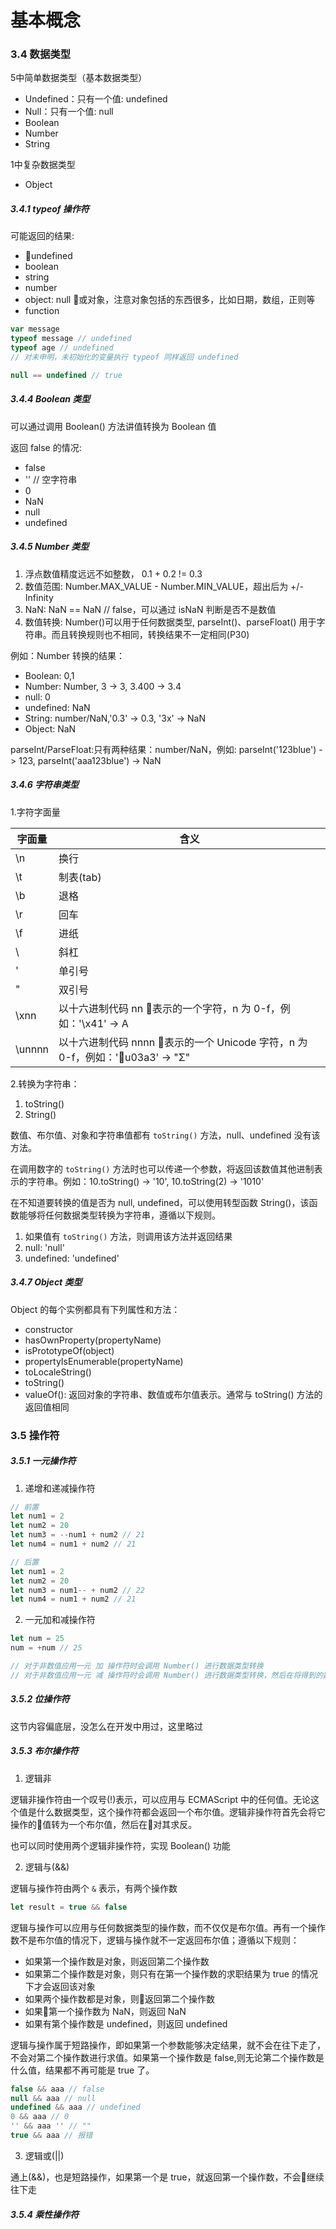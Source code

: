 # 基本概念

### 3.4 数据类型

5中简单数据类型（基本数据类型）
- Undefined：只有一个值: undefined
- Null：只有一个值: null
- Boolean
- Number
- String

1中复杂数据类型
- Object

##### 3.4.1 typeof 操作符

可能返回的结果:
- undefined
- boolean
- string
- number
- object: null 或对象，注意对象包括的东西很多，比如日期，数组，正则等
- function

```js
var message
typeof message // undefined
typeof age // undefined
// 对未申明，未初始化的变量执行 typeof 同样返回 undefined

null == undefined // true
```

##### 3.4.4 Boolean 类型

可以通过调用 Boolean() 方法讲值转换为 Boolean 值

返回 false 的情况:
- false
- '' // 空字符串
- 0
- NaN
- null
- undefined

##### 3.4.5 Number 类型

1. 浮点数值精度远远不如整数， 0.1 + 0.2 != 0.3
2. 数值范围: Number.MAX_VALUE - Number.MIN_VALUE，超出后为 +/- Infinity
3. NaN: NaN == NaN // false，可以通过 isNaN 判断是否不是数值
4. 数值转换: Number()可以用于任何数据类型, parseInt()、parseFloat() 用于字符串。而且转换规则也不相同，转换结果不一定相同(P30)

例如：Number 转换的结果：

- Boolean: 0,1
- Number: Number, 3 -> 3, 3.400 -> 3.4
- null: 0
- undefined: NaN
- String: number/NaN,'0.3' -> 0.3, '3x' -> NaN
- Object: NaN

parseInt/ParseFloat:只有两种结果：number/NaN，例如: parseInt('123blue') -> 123, parseInt('aaa123blue') -> NaN

##### 3.4.6 字符串类型

1.字符字面量

| 字面量 | 含义 |
| --- | --- |
| \n | 换行 |
| \t | 制表(tab) |
| \b | 退格 |
| \r | 回车 |
| \f | 进纸 |
| \\ | 斜杠 |
| \' | 单引号 |
| \" | 双引号 |
| \xnn | 以十六进制代码 nn 表示的一个字符，n 为 0-f，例如：'\x41' -> A |
| \unnnn | 以十六进制代码 nnnn 表示的一个 Unicode 字符，n 为 0-f，例如：'\u03a3' -> "Σ" |

2.转换为字符串：
1. toString()
2. String()

数值、布尔值、对象和字符串值都有 `toString()` 方法，null、undefined 没有该方法。

在调用数字的 `toString()` 方法时也可以传递一个参数，将返回该数值其他进制表示的字符串。例如：10.toString() -> '10', 10.toString(2) -> '1010'

在不知道要转换的值是否为 null, undefined，可以使用转型函数 String()，该函数能够将任何数据类型转换为字符串，遵循以下规则。
1. 如果值有 `toString()` 方法，则调用该方法并返回结果
2. null: 'null'
3. undefined: 'undefined'

##### 3.4.7 Object 类型

Object 的每个实例都具有下列属性和方法：
- constructor
- hasOwnProperty(propertyName)
- isPrototypeOf(object)
- propertyIsEnumerable(propertyName)
- toLocaleString()
- toString()
- valueOf(): 返回对象的字符串、数值或布尔值表示。通常与 toString() 方法的返回值相同

### 3.5 操作符

##### 3.5.1 一元操作符

1. 递增和递减操作符

```js
// 前置
let num1 = 2
let num2 = 20
let num3 = --num1 + num2 // 21
let num4 = num1 + num2 // 21

// 后置
let num1 = 2
let num2 = 20
let num3 = num1-- + num2 // 22
let num4 = num1 + num2 // 21
```

2. 一元加和减操作符

```js
let num = 25
num = +num // 25

// 对于非数值应用一元 加 操作符时会调用 Number() 进行数据类型转换
// 对于非数值应用一元 减 操作符时会调用 Number() 进行数据类型转换，然后在将得到的数据转换为负数
```

##### 3.5.2 位操作符

这节内容偏底层，没怎么在开发中用过，这里略过

##### 3.5.3 布尔操作符

1. 逻辑非

逻辑非操作符由一个叹号(!)表示，可以应用与 ECMAScript 中的任何值。无论这个值是什么数据类型，这个操作符都会返回一个布尔值。逻辑非操作符首先会将它操作的值转为一个布尔值，然后在对其求反。

也可以同时使用两个逻辑非操作符，实现 Boolean() 功能

2. 逻辑与(&&)

逻辑与操作符由两个 `&` 表示，有两个操作数

```js
let result = true && false
```

逻辑与操作可以应用与任何数据类型的操作数，而不仅仅是布尔值。再有一个操作数不是布尔值的情况下，逻辑与操作就不一定返回布尔值；遵循以下规则：

- 如果第一个操作数是对象，则返回第二个操作数
- 如果第二个操作数是对象，则只有在第一个操作数的求职结果为 true 的情况下才会返回该对象
- 如果两个操作数都是对象，则返回第二个操作数
- 如果第一个操作数为 NaN，则返回 NaN
- 如果有第个操作数是 undefined，则返回 undefined

逻辑与操作属于短路操作，即如果第一个参数能够决定结果，就不会在往下走了，不会对第二个操作数进行求值。如果第一个操作数是 false,则无论第二个操作数是什么值，结果都不再可能是 true 了。

```js
false && aaa // false
null && aaa // null
undefined && aaa // undefined
0 && aaa // 0
'' && aaa '' // ""
true && aaa // 报错
```

3. 逻辑或(||)

通上(&&)，也是短路操作，如果第一个是 true，就返回第一个操作数，不会继续往下走

##### 3.5.4 乘性操作符
